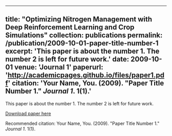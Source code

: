 <!-- 
title: 'Optimizing Nitrogen Management with Deep Reinforcement Learning and
Crop Simulations'

[Download](http://jingwu6.github.io/files/RL_CVPR_Workshop_New_.pdf)

**Jing Wu**, Ran Tao, Pan Zhao Nicolas F. Martin, Naira Hovakimyan
Computer Vision and Pattern Recognition Workshops(CVPRW), 2022
 -->

---
title: "Optimizing Nitrogen Management with Deep Reinforcement Learning and
Crop Simulations"
collection: publications
permalink: /publication/2009-10-01-paper-title-number-1
excerpt: 'This paper is about the number 1. The number 2 is left for future work.'
date: 2009-10-01
venue: 'Journal 1'
paperurl: 'http://academicpages.github.io/files/paper1.pdf'
citation: 'Your Name, You. (2009). &quot;Paper Title Number 1.&quot; <i>Journal 1</i>. 1(1).'
---
This paper is about the number 1. The number 2 is left for future work.

[Download paper here](http://academicpages.github.io/files/paper1.pdf)

Recommended citation: Your Name, You. (2009). "Paper Title Number 1." <i>Journal 1</i>. 1(1).

